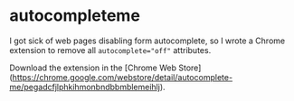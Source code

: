 autocompleteme
==============

I got sick of web pages disabling form autocomplete, so I wrote a Chrome extension to remove all `autocomplete="off"` attributes.

Download the extension in the [Chrome Web Store] (https://chrome.google.com/webstore/detail/autocomplete-me/pegadcfjlphkihmonbndbbmblemeihlj).
